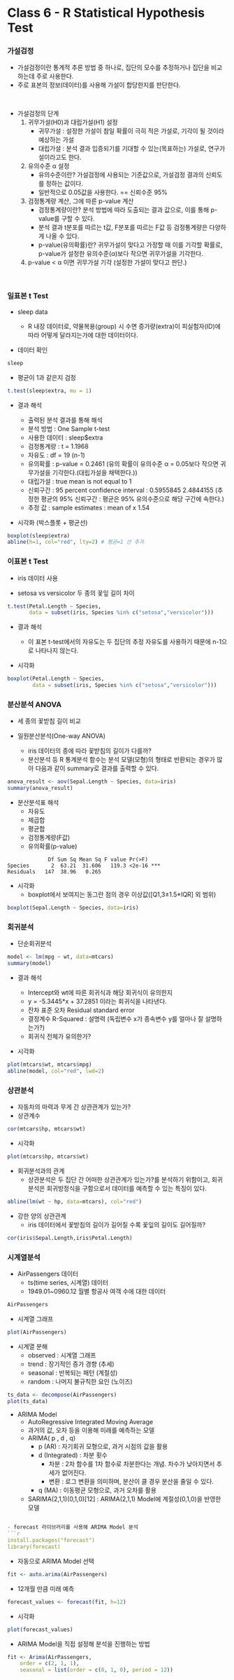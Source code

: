 # Class 6 - R Statistical Hypothesis Test

### 가설검정
- 가설검정이란 통계적 추론 방법 중 하나로, 집단의 모수를 추정하거나 집단을 비교하는데 주로 사용한다.
- 주로 표본의 정보(데이터)를 사용해 가설이 합당한지를 판단한다.

<br>

- 가설검정의 단계
    1. 귀무가설(H0)과 대립가설(H1) 설정
        - 귀무가설 : 설정한 가설이 참일 확률이 극히 적은 가설로, 기각이 될 것이라 예상하는 가설
        - 대립가설 : 분석 결과 입증되기를 기대할 수 있는(목표하는) 가설로, 연구가설이라고도 한다.
    2. 유의수준 α 설정
        - 유의수준이란? 가설검정에 사용되는 기준값으로, 가설검정 결과의 신뢰도를 정하는 값이다.
        - 일반적으로 0.05값을 사용한다. == 신뢰수준 95%
    3. 검정통계량 계산, 그에 따른 p-value 계산
        - 검정통계량이란? 분석 방법에 따라 도출되는 결과 값으로, 이를 통해 p-value를 구할 수 있다.
        - 분석 결과 t분포를 따르는 t값, F분포를 따르는 F값 등 검정통계량은 다양하게 나올 수 있다.
        - p-value(유의확률)란? 귀무가설이 맞다고 가정할 때 이를 기각할 확률로, p-value가 설정한 유의수준(α)보다 작으면 귀무가설을 기각한다.
    4. p-value < α 이면 귀무가설 기각 (설정한 가설이 맞다고 판단.)

<br>


### 일표본 t Test

- sleep data
    - R 내장 데이터로, 약물복용(group) 시 수면 증가량(extra)이 피실험자(ID)에 따라 어떻게 달라지는가에 대한 데이터이다.

- 데이터 확인
```r
sleep
```

- 평균이 1과 같은지 검정
```r
t.test(sleep$extra, mu = 1)
```
- 결과 해석
    - 출력된 분석 결과를 통해 해석
    - 분석 방법 : One Sample t-test
    - 사용한 데이터 : sleep$extra
    - 검정통계량 : t = 1.1968
    - 자유도 : df = 19 (n-1)
    - 유의확률 : p-value = 0.2461 (유의 확률이 유의수준 α = 0.05보다 작으면 귀무가설을 기각한다.(대립가설을 채택한다.))
    - 대립가설 : true mean is not equal to 1
    - 신뢰구간 : 95 percent confidence interval : 0.5955845 2.4844155 (추정한 평균의 95% 신뢰구간 : 평균은 95% 유의수준으로 해당 구간에 속한다.)
    - 추정 값 : sample estimates : mean of x  1.54 

- 시각화 (박스플롯 + 평균선)
```r
boxplot(sleep$extra)
abline(h=1, col="red", lty=2) # 평균=1 선 추가
```

### 이표본 t Test

- iris 데이터 사용

- setosa vs versicolor 두 종의 꽃잎 길이 차이
```r
t.test(Petal.Length ~ Species, 
       data = subset(iris, Species %in% c("setosa","versicolor")))
```
- 결과 해석
    - 이 표본 t-test에서의 자유도는 두 집단의 추정 자유도를 사용하기 때문에 n-1으로 나타나지 않는다.

- 시각화
```r
boxplot(Petal.Length ~ Species, 
        data = subset(iris, Species %in% c("setosa","versicolor")))
```

### 분산분석 ANOVA

- 세 종의 꽃받침 길이 비교

- 일원분산분석(One-way ANOVA)
    - iris 데이터의 종에 따라 꽃받침의 길이가 다를까?
    - 분산분석 등 R 통계분석 함수는 분석 모델(모형)의 형태로 반환되는 경우가 많아 다음과 같이 summary로 결과를 출력할 수 있다.
```r
anova_result <- aov(Sepal.Length ~ Species, data=iris)
summary(anova_result)
```
- 분산분석표 해석
    - 자유도
    - 제곱합
    - 평균합
    - 검정통계량(F값)
    - 유의확률(p-value)
```
             Df Sum Sq Mean Sq F value Pr(>F)    
Species       2  63.21  31.606   119.3 <2e-16 ***
Residuals   147  38.96   0.265  
```

- 시각화
    - boxplot에서 보여지는 동그란 점의 경우 이상값([Q1,3±1.5*IQR] 외 범위)
```r
boxplot(Sepal.Length ~ Species, data=iris)
```

### 회귀분석

- 단순회귀분석
```r
model <- lm(mpg ~ wt, data=mtcars)
summary(model)
```
- 결과 해석
    - Intercept와 wt에 따른 회귀식과 해당 회귀식이 유의한지
    - y = -5.3445*x + 37.2851 이라는 회귀식을 나타낸다.
    - 잔차 표준 오차 Residual standard error
    - 결정계수 R-Squared : 설명력 (독립변수 x가 종속변수 y를 얼마나 잘 설명하는가?)
    - 회귀식 전체가 유의한가?

- 시각화
```r
plot(mtcars$wt, mtcars$mpg)
abline(model, col="red", lwd=2)
```

### 상관분석

- 자동차의 마력과 무게 간 상관관계가 있는가?
- 상관계수
```r
cor(mtcars$hp, mtcars$wt)
```

- 시각화
```r
plot(mtcars$hp, mtcars$wt)
```

- 회귀분석과의 관계
    - 상관분석은 두 집단 간 어떠한 상관관계가 있는가?를 분석하기 위함이고, 회귀분석은 회귀방정식을 구함으로서 데이터를 예측할 수 있는 특징이 있다.
```r
abline(lm(wt ~ hp, data=mtcars), col="red")
```

- 강한 양의 상관관계
    - iris 데이터에서 꽃받침의 길이가 길어질 수록 꽃잎의 길이도 길어질까?
```r
cor(iris$Sepal.Length,iris$Petal.Length)
```


### 시계열분석

- AirPassengers 데이터
    - ts(time series, 시계열) 데이터
    - 1949.01~0960.12 월별 항공사 여객 수에 대한 데이터
```r
AirPassengers
```

- 시계열 그래프
```r
plot(AirPassengers)
```

- 시계열 분해
    - observed : 시계열 그래프
    - trend : 장기적인 증가 경향 (추세)
    - seasonal : 반복되는 패턴 (계절성)
    - random : 나머지 불규칙한 요인 (노이즈)
```r
ts_data <- decompose(AirPassengers)
plot(ts_data)
```

- ARIMA Model
    - AutoRegressive Integrated Moving Average
    - 과거의 값, 오차 등을 이용해 미래를 예측하는 모델
    - ARIMA( p , d , q)
        - p (AR) : 자기회귀 모형으로, 과거 시점의 값을 활용
        - d (Integrated) : 차분 횟수
            - 차분 : 2차 함수를 1차 함수로 차분한다는 개념. 차수가 낮아지면서 추세가 없어진다.
            - 변환 : 로그 변환을 의미하며, 분산이 클 경우 분산을 줄일 수 있다.
        - q (MA) : 이동평균 모형으로, 과거 오차를 활용
    - SARIMA(2,1,1)(0,1,0)[12] : ARIMA(2,1,1) Model에 계절성(0,1,0)을 반영한 모델
```r

- forecast 라이브러리를 사용해 ARIMA Model 분석
```r
install.packages("forecast")
library(forecast)
```

- 자동으로 ARIMA Model 선택
```r
fit <- auto.arima(AirPassengers)
```

- 12개월 만큼 미래 예측
```r
forecast_values <- forecast(fit, h=12)
```

- 시각화
```r
plot(forecast_values)
```

- ARIMA Model을 직접 설정해 분석을 진행하는 방법
```r
fit <- Arima(AirPassengers, 
    order = c(2, 1, 1), 
    seasonal = list(order = c(0, 1, 0), period = 12))
```